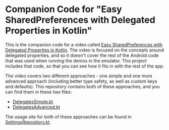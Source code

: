 # Companion Code for "Easy SharedPreferences with Delegated Properties in Kotlin"

This is the companion code for a video called [Easy SharedPreferences with Delegated Properties in Kotlin](https://youtu.be/KFgb6l1PUJI). 
The video is focused on the concepts around delegated properties, and so it doesn't cover the rest of the Android code that was used
when running the demos in the emulator. This project includes that code, so that you can see how it fits in with the rest of the app.

The video covers two different approaches - one simple and one more advanced approach (including better type safety, as well
as custom keys and defaults). This repository contains both of these approaches, and you can find them in these two files:

- [DelegatesSimple.kt](https://github.com/djleeds/video-shared-preferences-delegates/blob/main/app/src/main/java/com/daveleeds/example/data/DelegatesSimple.kt)
- [DelegatesAdvanced.kt](https://github.com/djleeds/video-shared-preferences-delegates/blob/main/app/src/main/java/com/daveleeds/example/data/DelegatesAdvanced.kt)

The usage site for both of these approaches can be found in [SettingsRepository.kt](https://github.com/djleeds/video-shared-preferences-delegates/blob/main/app/src/main/java/com/daveleeds/example/data/SettingsRepository.kt).
